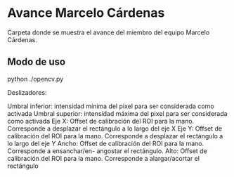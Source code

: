 # Avance Marcelo Cárdenas
Carpeta donde se muestra el avance del miembro del equipo Marcelo Cárdenas.

## Modo de uso

python ./opencv.py


Deslizadores:

Umbral inferior: intensidad mínima del pixel para ser considerada como activada
Umbral superior: intensidad máxima del pixel para ser considerada como activada
Eje X: Offset de calibración del ROI para la mano. Corresponde a desplazar el
    rectángulo a lo largo del eje X
Eje Y: Offset de calibración del ROI para la mano. Corresponde a desplazar el
    rectángulo a lo largo del eje Y
Ancho: Offset de calibración del ROI para la mano. Corresponde a ensanchar/en-
    angostar el rectángulo.
Alto: Offset de calibración del ROI para la mano. Corresponde a alargar/acortar
    el rectángulo
